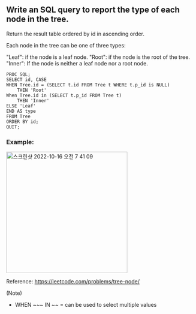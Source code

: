 ## Write an SQL query to report the type of each node in the tree.

Return the result table ordered by id in ascending order.

Each node in the tree can be one of three types:

"Leaf": if the node is a leaf node.
"Root": if the node is the root of the tree.
"Inner": If the node is neither a leaf node nor a root node.

``` SAS
PROC SQL;
SELECT id, CASE 
WHEN Tree.id = (SELECT t.id FROM Tree t WHERE t.p_id is NULL)
    THEN 'Root'
When Tree.id in (SELECT t.p_id FROM Tree t)    
    THEN 'Inner'
ELSE 'Leaf'
END AS type
FROM Tree
ORDER BY id;
QUIT;
```

### Example:
<img width="323" alt="스크린샷 2022-10-16 오전 7 41 09" src="https://user-images.githubusercontent.com/107760647/196010185-14313ef0-b1f9-4227-8de0-6e5a9063cb4b.png">


Reference:
https://leetcode.com/problems/tree-node/


(Note)
* WHEN ~~~ IN ~~  = can be used to select multiple values 

